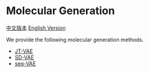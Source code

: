# Molecular Generation

[中文版本](./README_cn.md) [English Version](./README.md)

We provide the following molecular generation methods.

* [JT-VAE](./JT_VAE/README.md)
* [SD-VAE](./SD_VAE/README.md)
* [seq-VAE](./seq_VAE/README.md)